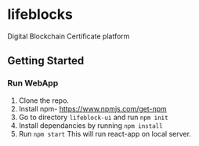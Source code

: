 # lifeblocks
Digital Blockchain Certificate platform

## Getting Started
### Run WebApp
1. Clone the repo.
2. Install npm- https://www.npmjs.com/get-npm
3. Go to directory `lifeblock-ui` and run ```npm init```
4. Install dependancies by running ```npm install```
5. Run ```npm start```  This will run react-app on local server.
 

